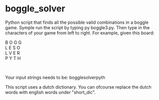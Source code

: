 # boggle_solver
Python script that finds all the possible valid combinations in a boggle game. 
Symple run the script by typing py boggle3.py. Then type in the characters of your game from left to right. For example, given this board:
<br/>

B O G G<br/>
L E S O<br/>
L V E R<br/>
P Y T H<br/>

<br/>

Your input strings needs to be: bogglesolverpyth

This script uses a dutch dictionary. You can ofcourse replace the dutch words with english words under "short_dic".
